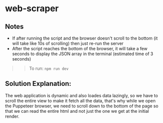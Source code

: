 # web-scraper

## Notes
- If after running the script and the browser doesn't scroll to the bottom (it will take like 10s of scrolling) then just re-run the server
- After the script reaches the bottom of the browser, it will take a few seconds to display the JSON array in the terminal (estimated time of 3 seconds)

>> To run: `npm run dev`

## Solution Explanation:

The web application is dynamic and also loades data lazingly, so we have to scroll the entire view to make it fetch all the data, that's why while we open the Puppeteer browser, we need to scroll down to the bottom of the page so that we can read the entire html and not just the one we get at the initial render.
